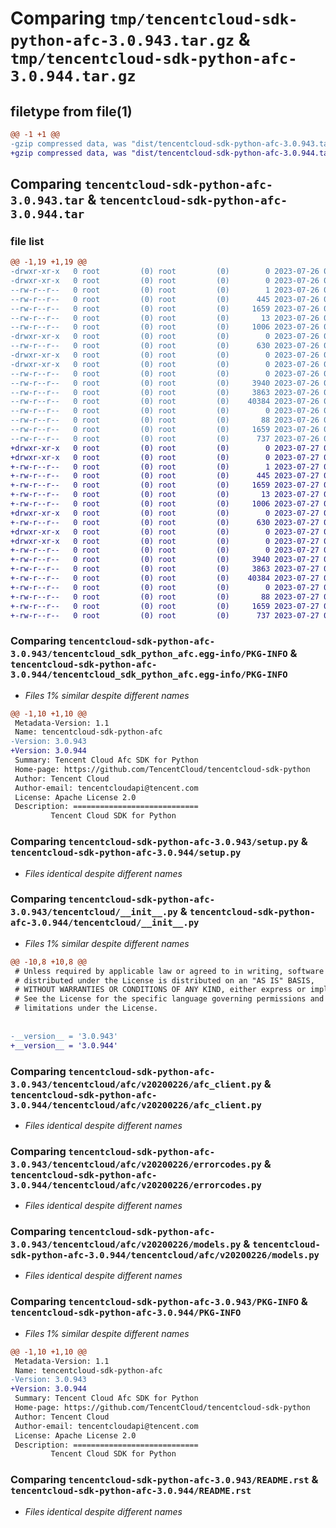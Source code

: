 # Comparing `tmp/tencentcloud-sdk-python-afc-3.0.943.tar.gz` & `tmp/tencentcloud-sdk-python-afc-3.0.944.tar.gz`

## filetype from file(1)

```diff
@@ -1 +1 @@
-gzip compressed data, was "dist/tencentcloud-sdk-python-afc-3.0.943.tar", last modified: Wed Jul 26 00:16:31 2023, max compression
+gzip compressed data, was "dist/tencentcloud-sdk-python-afc-3.0.944.tar", last modified: Thu Jul 27 02:06:57 2023, max compression
```

## Comparing `tencentcloud-sdk-python-afc-3.0.943.tar` & `tencentcloud-sdk-python-afc-3.0.944.tar`

### file list

```diff
@@ -1,19 +1,19 @@
-drwxr-xr-x   0 root         (0) root         (0)        0 2023-07-26 00:16:31.000000 tencentcloud-sdk-python-afc-3.0.943/
-drwxr-xr-x   0 root         (0) root         (0)        0 2023-07-26 00:16:31.000000 tencentcloud-sdk-python-afc-3.0.943/tencentcloud_sdk_python_afc.egg-info/
--rw-r--r--   0 root         (0) root         (0)        1 2023-07-26 00:16:31.000000 tencentcloud-sdk-python-afc-3.0.943/tencentcloud_sdk_python_afc.egg-info/dependency_links.txt
--rw-r--r--   0 root         (0) root         (0)      445 2023-07-26 00:16:31.000000 tencentcloud-sdk-python-afc-3.0.943/tencentcloud_sdk_python_afc.egg-info/SOURCES.txt
--rw-r--r--   0 root         (0) root         (0)     1659 2023-07-26 00:16:31.000000 tencentcloud-sdk-python-afc-3.0.943/tencentcloud_sdk_python_afc.egg-info/PKG-INFO
--rw-r--r--   0 root         (0) root         (0)       13 2023-07-26 00:16:31.000000 tencentcloud-sdk-python-afc-3.0.943/tencentcloud_sdk_python_afc.egg-info/top_level.txt
--rw-r--r--   0 root         (0) root         (0)     1006 2023-07-26 00:16:31.000000 tencentcloud-sdk-python-afc-3.0.943/setup.py
-drwxr-xr-x   0 root         (0) root         (0)        0 2023-07-26 00:16:31.000000 tencentcloud-sdk-python-afc-3.0.943/tencentcloud/
--rw-r--r--   0 root         (0) root         (0)      630 2023-07-26 00:16:31.000000 tencentcloud-sdk-python-afc-3.0.943/tencentcloud/__init__.py
-drwxr-xr-x   0 root         (0) root         (0)        0 2023-07-26 00:16:31.000000 tencentcloud-sdk-python-afc-3.0.943/tencentcloud/afc/
-drwxr-xr-x   0 root         (0) root         (0)        0 2023-07-26 00:16:31.000000 tencentcloud-sdk-python-afc-3.0.943/tencentcloud/afc/v20200226/
--rw-r--r--   0 root         (0) root         (0)        0 2023-07-26 00:16:31.000000 tencentcloud-sdk-python-afc-3.0.943/tencentcloud/afc/v20200226/__init__.py
--rw-r--r--   0 root         (0) root         (0)     3940 2023-07-26 00:16:31.000000 tencentcloud-sdk-python-afc-3.0.943/tencentcloud/afc/v20200226/afc_client.py
--rw-r--r--   0 root         (0) root         (0)     3863 2023-07-26 00:16:31.000000 tencentcloud-sdk-python-afc-3.0.943/tencentcloud/afc/v20200226/errorcodes.py
--rw-r--r--   0 root         (0) root         (0)    40384 2023-07-26 00:16:31.000000 tencentcloud-sdk-python-afc-3.0.943/tencentcloud/afc/v20200226/models.py
--rw-r--r--   0 root         (0) root         (0)        0 2023-07-26 00:16:31.000000 tencentcloud-sdk-python-afc-3.0.943/tencentcloud/afc/__init__.py
--rw-r--r--   0 root         (0) root         (0)       88 2023-07-26 00:16:31.000000 tencentcloud-sdk-python-afc-3.0.943/setup.cfg
--rw-r--r--   0 root         (0) root         (0)     1659 2023-07-26 00:16:31.000000 tencentcloud-sdk-python-afc-3.0.943/PKG-INFO
--rw-r--r--   0 root         (0) root         (0)      737 2023-07-26 00:16:31.000000 tencentcloud-sdk-python-afc-3.0.943/README.rst
+drwxr-xr-x   0 root         (0) root         (0)        0 2023-07-27 02:06:57.000000 tencentcloud-sdk-python-afc-3.0.944/
+drwxr-xr-x   0 root         (0) root         (0)        0 2023-07-27 02:06:57.000000 tencentcloud-sdk-python-afc-3.0.944/tencentcloud_sdk_python_afc.egg-info/
+-rw-r--r--   0 root         (0) root         (0)        1 2023-07-27 02:06:57.000000 tencentcloud-sdk-python-afc-3.0.944/tencentcloud_sdk_python_afc.egg-info/dependency_links.txt
+-rw-r--r--   0 root         (0) root         (0)      445 2023-07-27 02:06:57.000000 tencentcloud-sdk-python-afc-3.0.944/tencentcloud_sdk_python_afc.egg-info/SOURCES.txt
+-rw-r--r--   0 root         (0) root         (0)     1659 2023-07-27 02:06:57.000000 tencentcloud-sdk-python-afc-3.0.944/tencentcloud_sdk_python_afc.egg-info/PKG-INFO
+-rw-r--r--   0 root         (0) root         (0)       13 2023-07-27 02:06:57.000000 tencentcloud-sdk-python-afc-3.0.944/tencentcloud_sdk_python_afc.egg-info/top_level.txt
+-rw-r--r--   0 root         (0) root         (0)     1006 2023-07-27 02:06:57.000000 tencentcloud-sdk-python-afc-3.0.944/setup.py
+drwxr-xr-x   0 root         (0) root         (0)        0 2023-07-27 02:06:57.000000 tencentcloud-sdk-python-afc-3.0.944/tencentcloud/
+-rw-r--r--   0 root         (0) root         (0)      630 2023-07-27 02:06:57.000000 tencentcloud-sdk-python-afc-3.0.944/tencentcloud/__init__.py
+drwxr-xr-x   0 root         (0) root         (0)        0 2023-07-27 02:06:57.000000 tencentcloud-sdk-python-afc-3.0.944/tencentcloud/afc/
+drwxr-xr-x   0 root         (0) root         (0)        0 2023-07-27 02:06:57.000000 tencentcloud-sdk-python-afc-3.0.944/tencentcloud/afc/v20200226/
+-rw-r--r--   0 root         (0) root         (0)        0 2023-07-27 02:06:57.000000 tencentcloud-sdk-python-afc-3.0.944/tencentcloud/afc/v20200226/__init__.py
+-rw-r--r--   0 root         (0) root         (0)     3940 2023-07-27 02:06:57.000000 tencentcloud-sdk-python-afc-3.0.944/tencentcloud/afc/v20200226/afc_client.py
+-rw-r--r--   0 root         (0) root         (0)     3863 2023-07-27 02:06:57.000000 tencentcloud-sdk-python-afc-3.0.944/tencentcloud/afc/v20200226/errorcodes.py
+-rw-r--r--   0 root         (0) root         (0)    40384 2023-07-27 02:06:57.000000 tencentcloud-sdk-python-afc-3.0.944/tencentcloud/afc/v20200226/models.py
+-rw-r--r--   0 root         (0) root         (0)        0 2023-07-27 02:06:57.000000 tencentcloud-sdk-python-afc-3.0.944/tencentcloud/afc/__init__.py
+-rw-r--r--   0 root         (0) root         (0)       88 2023-07-27 02:06:57.000000 tencentcloud-sdk-python-afc-3.0.944/setup.cfg
+-rw-r--r--   0 root         (0) root         (0)     1659 2023-07-27 02:06:57.000000 tencentcloud-sdk-python-afc-3.0.944/PKG-INFO
+-rw-r--r--   0 root         (0) root         (0)      737 2023-07-27 02:06:57.000000 tencentcloud-sdk-python-afc-3.0.944/README.rst
```

### Comparing `tencentcloud-sdk-python-afc-3.0.943/tencentcloud_sdk_python_afc.egg-info/PKG-INFO` & `tencentcloud-sdk-python-afc-3.0.944/tencentcloud_sdk_python_afc.egg-info/PKG-INFO`

 * *Files 1% similar despite different names*

```diff
@@ -1,10 +1,10 @@
 Metadata-Version: 1.1
 Name: tencentcloud-sdk-python-afc
-Version: 3.0.943
+Version: 3.0.944
 Summary: Tencent Cloud Afc SDK for Python
 Home-page: https://github.com/TencentCloud/tencentcloud-sdk-python
 Author: Tencent Cloud
 Author-email: tencentcloudapi@tencent.com
 License: Apache License 2.0
 Description: ============================
         Tencent Cloud SDK for Python
```

### Comparing `tencentcloud-sdk-python-afc-3.0.943/setup.py` & `tencentcloud-sdk-python-afc-3.0.944/setup.py`

 * *Files identical despite different names*

### Comparing `tencentcloud-sdk-python-afc-3.0.943/tencentcloud/__init__.py` & `tencentcloud-sdk-python-afc-3.0.944/tencentcloud/__init__.py`

 * *Files 1% similar despite different names*

```diff
@@ -10,8 +10,8 @@
 # Unless required by applicable law or agreed to in writing, software
 # distributed under the License is distributed on an "AS IS" BASIS,
 # WITHOUT WARRANTIES OR CONDITIONS OF ANY KIND, either express or implied.
 # See the License for the specific language governing permissions and
 # limitations under the License.
 
 
-__version__ = '3.0.943'
+__version__ = '3.0.944'
```

### Comparing `tencentcloud-sdk-python-afc-3.0.943/tencentcloud/afc/v20200226/afc_client.py` & `tencentcloud-sdk-python-afc-3.0.944/tencentcloud/afc/v20200226/afc_client.py`

 * *Files identical despite different names*

### Comparing `tencentcloud-sdk-python-afc-3.0.943/tencentcloud/afc/v20200226/errorcodes.py` & `tencentcloud-sdk-python-afc-3.0.944/tencentcloud/afc/v20200226/errorcodes.py`

 * *Files identical despite different names*

### Comparing `tencentcloud-sdk-python-afc-3.0.943/tencentcloud/afc/v20200226/models.py` & `tencentcloud-sdk-python-afc-3.0.944/tencentcloud/afc/v20200226/models.py`

 * *Files identical despite different names*

### Comparing `tencentcloud-sdk-python-afc-3.0.943/PKG-INFO` & `tencentcloud-sdk-python-afc-3.0.944/PKG-INFO`

 * *Files 1% similar despite different names*

```diff
@@ -1,10 +1,10 @@
 Metadata-Version: 1.1
 Name: tencentcloud-sdk-python-afc
-Version: 3.0.943
+Version: 3.0.944
 Summary: Tencent Cloud Afc SDK for Python
 Home-page: https://github.com/TencentCloud/tencentcloud-sdk-python
 Author: Tencent Cloud
 Author-email: tencentcloudapi@tencent.com
 License: Apache License 2.0
 Description: ============================
         Tencent Cloud SDK for Python
```

### Comparing `tencentcloud-sdk-python-afc-3.0.943/README.rst` & `tencentcloud-sdk-python-afc-3.0.944/README.rst`

 * *Files identical despite different names*

